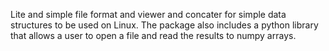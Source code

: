 Lite and simple file format and viewer and concater for simple data structures to be used on Linux.
The package also includes a python library that allows a user to open a file and read the results to 
numpy arrays.
